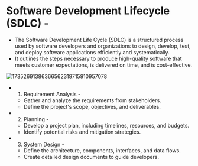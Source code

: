 # Software Development Lifecycle (SDLC) -
- The Software Development Life Cycle (SDLC) is a structured process used by software developers and organizations to design, develop, test, and deploy software applications efficiently and systematically.
- It outlines the steps necessary to produce high-quality software that meets customer expectations, is delivered on time, and is cost-effective.


![17352691386366562319715910957078](https://github.com/user-attachments/assets/a02e4add-36df-49f8-9d3c-21e13a271912)


- 1. Requirement Analysis -
  - Gather and analyze the requirements from stakeholders.
  - Define the project's scope, objectives, and deliverables.

- 2. Planning -
  - Develop a project plan, including timelines, resources, and budgets.
  - Identify potential risks and mitigation strategies.

- 3. System Design -
  - Define the architecture, components, interfaces, and data flows.
  - Create detailed design documents to guide developers.
